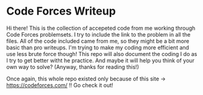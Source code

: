 # Code Forces Writeup

Hi there! This is the collection of accepeted code from me working through Code Forces problemsets. I try to include the link to the problem in all the files. All of the code included came from me, so they might be a bit more basic than pro writeups. I'm trying to make my coding more efficient and use less brute force though! This repo will also document the coding I do as I try to get better witht he practice. And maybe it will help you think of your own way to solve? (Anyway, thanks for reading this!)

Once again, this whole repo existed only because of this site -> https://codeforces.com/ !! Go check it out!

